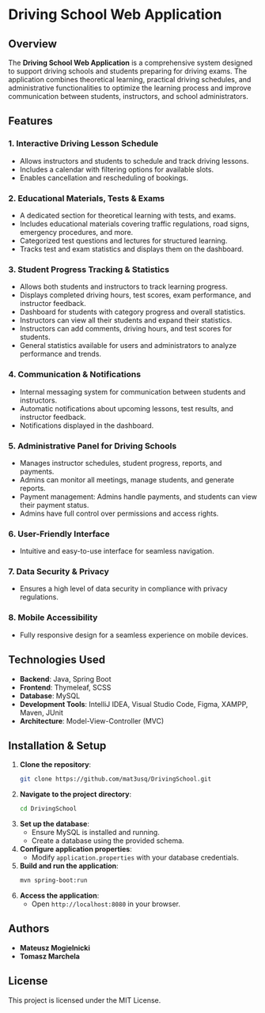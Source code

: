 # Driving School Web Application

## Overview
The **Driving School Web Application** is a comprehensive system designed to support driving schools and students preparing for driving exams. The application combines theoretical learning, practical driving schedules, and administrative functionalities to optimize the learning process and improve communication between students, instructors, and school administrators.

## Features
### 1. Interactive Driving Lesson Schedule
- Allows instructors and students to schedule and track driving lessons.
- Includes a calendar with filtering options for available slots.
- Enables cancellation and rescheduling of bookings.

### 2. Educational Materials, Tests & Exams
- A dedicated section for theoretical learning with tests, and exams.
- Includes educational materials covering traffic regulations, road signs, emergency procedures, and more.
- Categorized test questions and lectures for structured learning.
- Tracks test and exam statistics and displays them on the dashboard.

### 3. Student Progress Tracking & Statistics
- Allows both students and instructors to track learning progress.
- Displays completed driving hours, test scores, exam performance, and instructor feedback.
- Dashboard for students with category progress and overall statistics.
- Instructors can view all their students and expand their statistics.
- Instructors can add comments, driving hours, and test scores for students.
- General statistics available for users and administrators to analyze performance and trends.

### 4. Communication & Notifications
- Internal messaging system for communication between students and instructors.
- Automatic notifications about upcoming lessons, test results, and instructor feedback.
- Notifications displayed in the dashboard.

### 5. Administrative Panel for Driving Schools
- Manages instructor schedules, student progress, reports, and payments.
- Admins can monitor all meetings, manage students, and generate reports.
- Payment management: Admins handle payments, and students can view their payment status.
- Admins have full control over permissions and access rights.

### 6. User-Friendly Interface
- Intuitive and easy-to-use interface for seamless navigation.

### 7. Data Security & Privacy
- Ensures a high level of data security in compliance with privacy regulations.

### 8. Mobile Accessibility
- Fully responsive design for a seamless experience on mobile devices.

## Technologies Used
- **Backend**: Java, Spring Boot
- **Frontend**: Thymeleaf, SCSS
- **Database**: MySQL
- **Development Tools**: IntelliJ IDEA, Visual Studio Code, Figma, XAMPP, Maven, JUnit
- **Architecture**: Model-View-Controller (MVC)

## Installation & Setup
1. **Clone the repository**:
   ```bash
   git clone https://github.com/mat3usq/DrivingSchool.git
   ```
2. **Navigate to the project directory**:
   ```bash
   cd DrivingSchool
   ```
3. **Set up the database**:
   - Ensure MySQL is installed and running.
   - Create a database using the provided schema.
4. **Configure application properties**:
   - Modify `application.properties` with your database credentials.
5. **Build and run the application**:
   ```bash
   mvn spring-boot:run
   ```
6. **Access the application**:
   - Open `http://localhost:8080` in your browser.

## Authors
- **Mateusz Mogielnicki**
- **Tomasz Marchela**

## License
This project is licensed under the MIT License.
